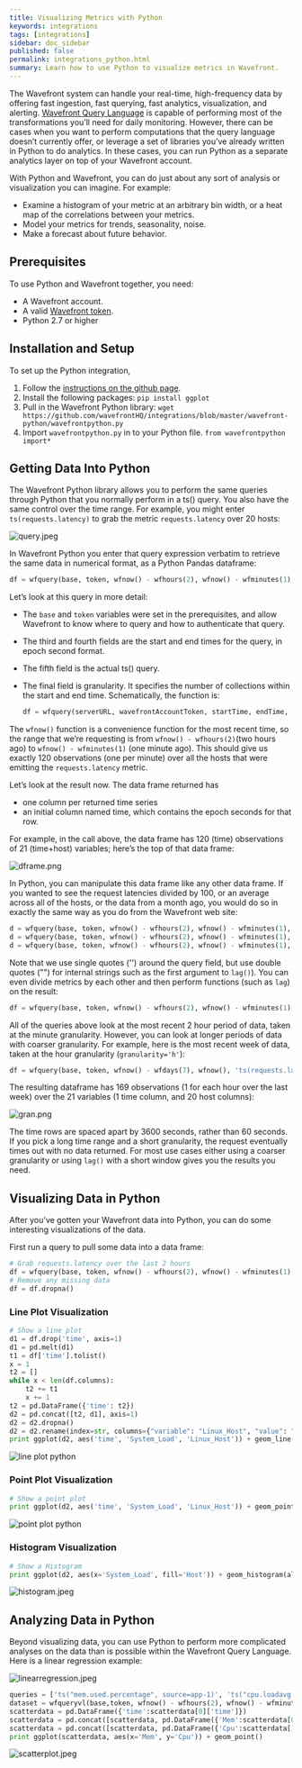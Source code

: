 ```yaml
---
title: Visualizing Metrics with Python
keywords: integrations
tags: [integrations]
sidebar: doc_sidebar
published: false
permalink: integrations_python.html
summary: Learn how to use Python to visualize metrics in Wavefront.
---
```


The Wavefront system can handle your real-time, high-frequency data by offering fast ingestion, fast querying, fast analytics, visualization, and alerting. [Wavefront Query Language](query_language_reference.html) is capable of performing most of the transformations you’ll need for daily monitoring. However, there can be cases when you want to perform computations that the query language doesn’t currently offer, or leverage a set of libraries you’ve already written in Python to do analytics. In these cases, you can run Python as a separate analytics layer on top of your Wavefront account.

With Python and Wavefront, you can do just about any sort of analysis or visualization you can imagine. For example:
* Examine a histogram of your metric at an arbitrary bin width, or a heat map of the correlations between your metrics.
* Model your metrics for trends, seasonality, noise.
* Make a forecast about future behavior.

## Prerequisites

To use Python and Wavefront together, you need:

* A Wavefront account.
* A valid [Wavefront token](wavefront_api.html#generating-an-api-token).
* Python 2.7 or higher

## Installation and Setup

To set up the Python integration,
1. Follow the [instructions on the github page](https://github.com/wavefrontHQ/python-client).
2. Install the following packages:
   `pip install ggplot`
3. Pull in the Wavefront Python library:
   `wget https://github.com/wavefrontHQ/integrations/blob/master/wavefront-python/wavefrontpython.py`
4. Import `wavefrontpython.py` in to your Python file.
   `from wavefrontpython import*`

## Getting Data Into Python

The Wavefront Python library allows you to perform the same queries through Python that you  normally perform in a ts() query. You also have the same control over the time range. For example, you might enter `ts(requests.latency)` to grab the metric `requests.latency` over 20 hosts:

![query.jpeg](images/query.jpeg)

In Wavefront Python you enter that query expression verbatim to retrieve the same data in numerical format, as a Python Pandas dataframe:

```python
df = wfquery(base, token, wfnow() - wfhours(2), wfnow() - wfminutes(1), 'ts(requests.latency)', granularity='m')
```

Let’s look at this query in more detail:
* The `base` and `token` variables were set in the prerequisites, and allow Wavefront to know where to query and how to authenticate that query.
* The third and fourth fields are the start and end times for the query, in epoch second format.
* The fifth field is the actual ts() query.
* The final field is granularity. It specifies the number of collections within the start and end time. Schematically, the function is:

  ```python
  df = wfquery(serverURL, wavefrontAccountToken, startTime, endTime, query, granularity)
  ```

The `wfnow()` function is a convenience function for the most recent time, so the range that we’re requesting is from `wfnow() - wfhours(2)`(two hours ago) to `wfnow() - wfminutes(1)` (one minute ago). This should give us exactly 120 observations (one per minute) over all the  hosts that were emitting the `requests.latency` metric.

Let’s look at the result now. The data frame returned has
* one column per returned time series
* an initial column named time, which contains the epoch seconds for that row.

For example, in the call above, the data frame has 120 (time) observations of 21 (time+host) variables; here’s the top of that data frame:

![dframe.png](images/dframe.png)

In Python, you can manipulate this data frame like any other data frame.
If you wanted to see the request latencies divided by 100, or an average across all of the hosts, or the data from a month ago, you would do so in exactly the same way as you do from the Wavefront web site:

```python
d = wfquery(base, token, wfnow() - wfhours(2), wfnow() - wfminutes(1), 'ts(requests.latency) / 100', granularity='m')
d = wfquery(base, token, wfnow() - wfhours(2), wfnow() - wfminutes(1), 'avg(ts(requests.latency))', granularity='m')
d = wfquery(base, token, wfnow() - wfhours(2), wfnow() - wfminutes(1), 'lag("one month ago", avg(ts(requests.latency)))', granularity='m')
```

Note that we use single quotes ('') around the query field, but use double quotes ("") for internal strings such as the first argument to `lag()`). You can even divide metrics by each other and then perform functions (such as `lag`) on the result:

```python
df = wfquery(base, token, wfnow() - wfhours(2), wfnow() - wfminutes(1), 'lag("one month ago", ts(requests.failures.num) / ts(requests.total.num))', granularity='m')
```

All of the queries above look at the most recent 2 hour period of data, taken at the minute granularity. However, you can look at longer periods of data with coarser granularity. For example, here is the most recent week of data, taken at the hour granularity (`granularity='h'`):

```python
df = wfquery(base, token, wfnow() - wfdays(7), wfnow(), 'ts(requests.latency)', granularity='h')
```

The resulting dataframe has 169 observations (1 for each hour over the last week) over the 21 variables (1 time column, and 20 host columns):

![gran.png](images/gran.png)

The time rows are spaced apart by 3600 seconds, rather than 60 seconds. If you pick a long time range and a short granularity, the request eventually times out with no data returned. For most use cases either using a coarser granularity or using `lag()` with a short window gives you the results you need.

## Visualizing Data in Python
After you've gotten your Wavefront data into Python, you can do some interesting visualizations of the data.

First run a query to pull some data into a data frame:

```python
# Grab requests.latency over the last 2 hours
df = wfquery(base, token, wfnow() - wfhours(2), wfnow() - wfminutes(1), 'ts(system.load5)', granularity='m')
# Remove any missing data
df = df.dropna()
```

### Line Plot Visualization

```python
# Show a line plot
d1 = df.drop('time', axis=1)
d1 = pd.melt(d1)
t1 = df['time'].tolist()
x = 1
t2 = []
while x < len(df.columns):
    t2 += t1
    x += 1
t2 = pd.DataFrame({'time': t2})
d2 = pd.concat([t2, d1], axis=1)
d2 = d2.dropna()
d2 = d2.rename(index=str, columns={"variable": "Linux_Host", "value": "System_Load"})
print ggplot(d2, aes('time', 'System_Load', 'Linux_Host')) + geom_line() + ggtitle("Linux Host System Load - Line plot")
```

![line plot python](images/line_plot_python.png)

### Point Plot Visualization

```python
# Show a point plot
print ggplot(d2, aes('time', 'System_Load', 'Linux_Host')) + geom_point() + ggtitle("Linux Host System Load - Point plot")
```
![point plot python](images/point_plot_python.png)

### Histogram Visualization

```python
# Show a Histogram
print ggplot(d2, aes(x='System_Load', fill='Host')) + geom_histogram(alpha=0.6, binwidth=2) + ggtitle("Histogram")
```

![histogram.jpeg](images/histogram_python.png)


## Analyzing Data in Python
Beyond visualizing data, you can use Python to perform more complicated analyses on the data than is possible within the Wavefront Query Language. Here is a linear regression example:

![linearregression.jpeg](images/linearregression.jpeg)

```python
queries = ['ts("mem.used.percentage", source=app-1)', 'ts("cpu.loadavg.1m", source=app-1)']
dataset = wfqueryvl(base,token, wfnow() - wfhours(2), wfnow() - wfminutes(1), queries, granularity='m')
scatterdata = pd.DataFrame({'time':scatterdata[0]['time']})
scatterdata = pd.concat([scatterdata, pd.DataFrame({'Mem':scatterdata[0].iloc[:,1]})], axis=1)
scatterdata = pd.concat([scatterdata, pd.DataFrame({'Cpu':scatterdata[1].iloc[:,1]})], axis=1)
print ggplot(scatterdata, aes(x='Mem', y='Cpu')) + geom_point()
```


![scatterplot.jpeg](images/scatterplot.jpeg)
